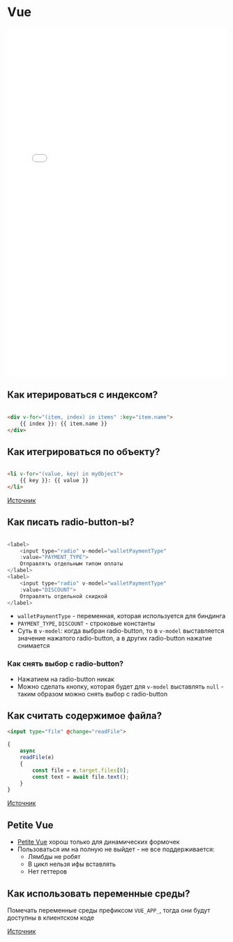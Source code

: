 # Vue

<embed alt="Vue-Essentials-Cheat-Sheet via VueMastery" src="../../../a/Vue-Essentials-Cheat-Sheet.pdf" width="100%" height="800px"  />

## Как итерироваться с индексом?

```html

<div v-for="(item, index) in items" :key="item.name">
    {{ index }}: {{ item.name }}
</div>
```

## Как итегрироваться по объекту?

```html

<li v-for="(value, key) in myObject">
    {{ key }}: {{ value }}
</li>
```

[Источник](https://vuejs.org/guide/essentials/list.html#v-for-with-an-object)

## Как писать radio-button-ы?

```js

<label>
    <input type="radio" v-model="walletPaymentType"
    :value="PAYMENT_TYPE">
    Отправлять отдельным типом оплаты
</label>
<label>
    <input type="radio" v-model="walletPaymentType"
    :value="DISCOUNT">
    Отправлять отдельной скидкой
</label>
```

- `walletPaymentType` - переменная, которая используется для биндинга
- `PAYMENT_TYPE`, `DISCOUNT` - строковые константы
- Суть в `v-model`: когда выбран radio-button, то в `v-model` выставляется значение нажатого radio-button, а в других
  radio-button
  нажатие снимается

### Как снять выбор с radio-button?

- Нажатием на radio-button никак
- Можно сделать кнопку, которая будет для `v-model` выставлять `null` - таким образом можно снять
  выбор с radio-button

## Как считать содержимое файла?

```html
<input type="file" @change="readFile">
```

```js
{
    async
    readFile(e)
    {
        const file = e.target.files[0];
        const text = await file.text();
    }
}
```

[Источник](https://stackoverflow.com/a/50900809/5500609)

## Petite Vue

- [Petite Vue](https://github.com/vuejs/petite-vue) хорош только для динамических формочек
- Пользоваться им на полную не выйдет - не все поддерживается:
    - Лямбды не робят
    - В цикл нельзя ифы вставлять
    - Нет геттеров

## Как использовать переменные среды?

Помечать переменные среды префиксом `VUE_APP_`, тогда они будут доступны в клиентском коде

[Источник](https://cli.vuejs.org/guide/mode-and-env.html)